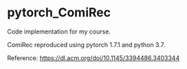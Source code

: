 # pytorch_ComiRec

Code implementation for my course.

ComiRec reproduced using pytorch 1.7.1 and python 3.7.

Reference: https://dl.acm.org/doi/10.1145/3394486.3403344
